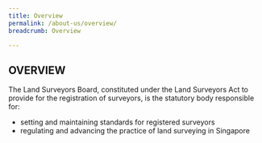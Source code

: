 ```yaml
---
title: Overview
permalink: /about-us/overview/
breadcrumb: Overview

---
```



OVERVIEW
---

The Land Surveyors Board, constituted under the Land Surveyors Act to provide for the registration of surveyors, is the statutory body responsible for: <br>
* setting and maintaining standards for registered surveyors
* regulating and advancing the practice of land surveying in Singapore


